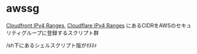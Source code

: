 # awssg

[Cloudfront IPv4 Ranges](http://d7uri8nf7uskq.cloudfront.net/tools/list-cloudfront-ips),
[Cloudflare IPv4 Ranges](https://www.cloudflare.com/ips-v4)
にあるCIDRをAWSのセキュリティグループに登録するスクリプト群

/sh下にあるシェルスクリプト版がｵﾇﾇﾒ
